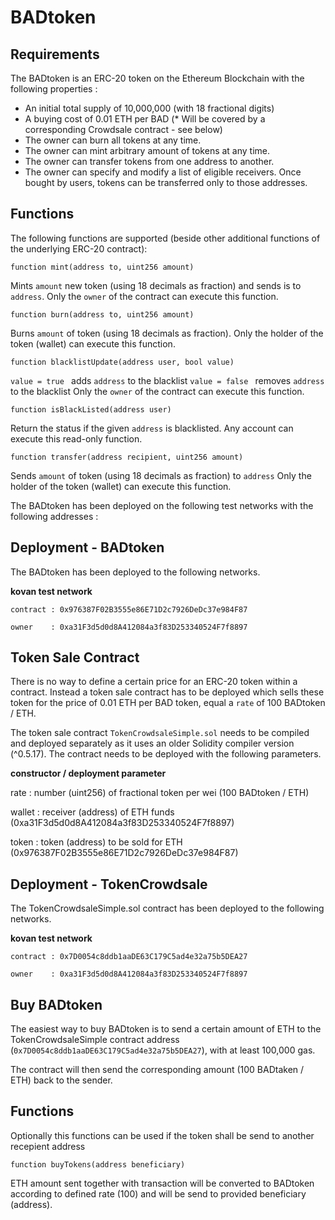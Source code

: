 # BADtoken

## Requirements
The BADtoken is an ERC-20 token on the Ethereum Blockchain with the following properties :

* An initial total supply of 10,000,000 (with 18 fractional digits)
* A buying cost of 0.01 ETH per BAD (* Will be covered by a corresponding Crowdsale contract - see below)
* The owner can burn all tokens at any time.
* The owner can mint arbitrary amount of tokens at any time.
* The owner can transfer tokens from one address to another.
* The owner can specify and modify a list of eligible receivers. Once bought by users, tokens can be transferred only to those addresses.

## Functions
The following functions are supported (beside other additional functions of the underlying ERC-20 contract):

`function mint(address to, uint256 amount)`

Mints `amount` new token (using 18 decimals as fraction) and sends is to `address`.
Only the `owner` of the contract can execute this function.

`function burn(address to, uint256 amount)`

Burns `amount` of token (using 18 decimals as fraction).
Only the holder of the token (wallet) can execute this function.

`function blacklistUpdate(address user, bool value)`

`value = true ` adds `address` to the blacklist
`value = false ` removes `address` to the blacklist
Only the `owner` of the contract can execute this function.

`function isBlackListed(address user)`

Return the status if the given `address` is blacklisted.
Any account can execute this read-only function.

`function transfer(address recipient, uint256 amount)`

Sends `amount` of token (using 18 decimals as fraction) to `address`
Only the holder of the token (wallet) can execute this function.

The BADtoken has been deployed on the following test networks with the following addresses :

## Deployment - BADtoken
The BADtoken has been deployed to the following networks.

**kovan test network**

`contract : 0x976387F02B3555e86E71D2c7926DeDc37e984F87`

`owner    : 0xa31F3d5d0d8A412084a3f83D253340524F7f8897`

## Token Sale Contract

There is no way to define a certain price for an ERC-20 token within a contract. Instead a token sale contract has to be deployed which sells these token for the price of 0.01 ETH per BAD token, equal a `rate` of 100 BADtoken / ETH.

The token sale contract `TokenCrowdsaleSimple.sol` needs to be compiled and deployed separately as it uses an older Solidity compiler version (^0.5.17).
The contract needs to be deployed with the following parameters.

**constructor / deployment parameter**

rate   : number (uint256) of fractional token per wei (100 BADtoken / ETH)

wallet : receiver (address) of ETH funds (0xa31F3d5d0d8A412084a3f83D253340524F7f8897)

token  : token (address) to be sold for ETH (0x976387F02B3555e86E71D2c7926DeDc37e984F87)

## Deployment - TokenCrowdsale
The TokenCrowdsaleSimple.sol contract has been deployed to the following networks.

**kovan test network**

`contract : 0x7D0054c8ddb1aaDE63C179C5ad4e32a75b5DEA27`

`owner    : 0xa31F3d5d0d8A412084a3f83D253340524F7f8897`

## Buy BADtoken

The easiest way to buy BADtoken is to send a certain amount of ETH to the TokenCrowdsaleSimple contract address (`0x7D0054c8ddb1aaDE63C179C5ad4e32a75b5DEA27`), with at least 100,000 gas.

The contract will then send the corresponding amount (100 BADtaken / ETH) back to the sender.

## Functions

Optionally this functions can be used if the token shall be send to another recepient address

`function buyTokens(address beneficiary)`

ETH amount sent together with transaction will be converted to BADtoken according to defined rate (100) and will be send to provided beneficiary (address).
